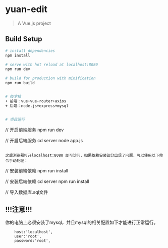# yuan-edit

> A Vue.js project

## Build Setup

``` bash
# install dependencies
npm install

# serve with hot reload at localhost:8080
npm run dev

# build for production with minification
npm run build


# 技术栈
+ 前端：vue+vue-router+axios
+ 后端：node.js+express+mysql


# 项目运行
```

// 开启前端服务
npm run dev

// 开启后端服务
cd server
node app.js

```

之后浏览器打开localhost:8080 即可访问，如果依赖安装部分出现了问题，可以使用以下命令手动处理：
```
// 安装前端依赖
npm run install 

// 安装后端依赖
cd server 
npm run install

// 导入数据库.sql文件

!!!注意!!!
----
你的电脑上必须安装了mysql，并且mysql的相关配置如下才能进行正常运行。

```
    host:'localhost',
    user:'root',
    password:'root',
```
